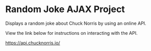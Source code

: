 # Random Joke AJAX Project

Displays a random joke about Chuck Norris by using an online API.

View the link below for instructions on interacting with the API.

https://api.chucknorris.io/
